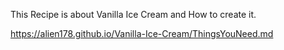 This Recipe is about Vanilla Ice Cream and How to create it.

https://alien178.github.io/Vanilla-Ice-Cream/ThingsYouNeed.md
